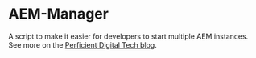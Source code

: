 # AEM-Manager

A script to make it easier for developers to start multiple AEM instances.  See more on the [Perficient Digital Tech blog](https://blogs.perficient.com/digitaltech/2015/12/08/managing-multiple-aem-instances/).

